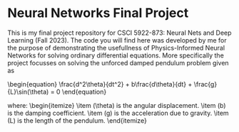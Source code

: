 # Neural Networks Final Project

This is my final project repository for CSCI 5922-873: Neural Nets and Deep Learning (Fall 2023). The code you will find here was developed by me for the purpose of demonstrating the usefullness of Physics-Informed Neural Networks for solving ordinary differential equations. More specifically the project focusses on solving the unforced damped pendulum problem given as

\begin{equation}
\frac{d^2\theta}{dt^2} + b\frac{d\theta}{dt} + \frac{g}{L}\sin(\theta) = 0
\end{equation}

where:
\begin{itemize}
    \item \(\theta\) is the angular displacement.
    \item \(b\) is the damping coefficient.
    \item \(g\) is the acceleration due to gravity.
    \item \(L\) is the length of the pendulum.
\end{itemize}
